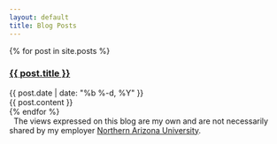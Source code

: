 ```yaml
---
layout: default
title: Blog Posts
---
```


<div>
<!-- <div class="posts"> -->
  {% for post in site.posts %}
  <div class="post">
  <h3><a href="{{site.baseurl}}{{ post.url }}">{{ post.title }}</a></h3>
  <div class="post-meta">{{ post.date | date: "%b %-d, %Y" }} </div>
  {{ post.content }}
  </div>
  {% endfor %}
</div>

<div class="alert alert-info" role="alert">
<i class="fa fa-hand-peace-o fa-fw"></i>&nbsp; The views expressed on this blog are my own and are not necessarily shared by my employer <a href="http://nau.edu">Northern Arizona University</a>.
</div>
